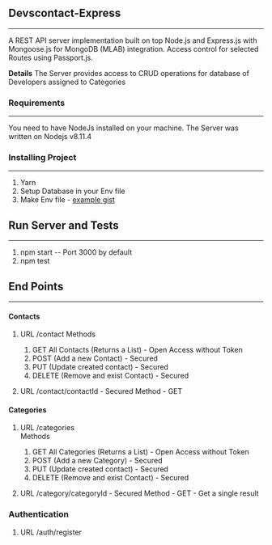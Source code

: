 ## Devscontact-Express
___
A REST API server implementation built on top Node.js and Express.js with Mongoose.js for MongoDB (MLAB) integration. Access control for selected Routes using Passport.js.

**Details**
The Server provides access to CRUD operations for database of Developers assigned to Categories

### Requirements
___
You need to have NodeJs installed on your machine. The Server was written on Nodejs v8.11.4

### Installing Project
___
1. Yarn 
2. Setup Database in your Env file
3. Make Env file - [example gist](https://gist.github.com/victorighalo/be4e6d2a3739ebbec95c9c46b1319b1b])


## Run Server and Tests
___
1. npm start -- Port 3000 by default
2. npm test

## End Points
___

#### Contacts 
1. URL /contact	
Methods
	1. GET All Contacts (Returns a List) - Open Access without Token
	2. POST (Add a new Contact) - Secured
	3. PUT (Update created contact) - Secured
	4. DELETE (Remove and exist Contact) - Secured
	
2. URL /contact/contactId - Secured
Method - GET

#### Categories 
1. URL /categories	
 Methods
	1. GET All Categories (Returns a List) - Open Access without Token
	2. POST (Add a new Category) - Secured
	3. PUT (Update created contact) - Secured
	4. DELETE (Remove and exist Contact) - Secured
	
2. URL /category/categoryId - Secured
Method - GET - Get a single result


### Authentication
1. URL /auth/register
